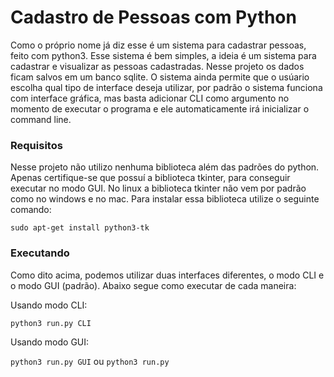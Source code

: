 # Cadastro de Pessoas com Python
Como o próprio nome já diz esse é um sistema para cadastrar pessoas, feito com python3.
Esse sistema é bem simples, a ideia é um sistema para cadastrar e visualizar as pessoas cadastradas. Nesse projeto os dados ficam salvos em um banco sqlite. O sistema ainda permite que o usúario escolha qual tipo de interface deseja utilizar, por padrão o sistema funciona com interface gráfica, mas basta adicionar CLI como argumento no momento de executar o programa e ele automaticamente irá inicializar o command line.

### Requisitos
Nesse projeto não utilizo nenhuma biblioteca além das padrões do python. Apenas certifique-se que possuí a biblioteca tkinter, para conseguir executar no modo GUI. No linux a biblioteca tkinter não vem por padrão como no windows e no mac. Para instalar essa biblioteca utilize o seguinte comando:

`sudo apt-get install python3-tk`

### Executando
Como dito acima, podemos utilizar duas interfaces diferentes, o modo CLI e o modo GUI (padrão). Abaixo segue como executar de cada maneira:

Usando modo CLI:

`python3 run.py CLI`

Usando modo GUI:

`python3 run.py GUI` ou `python3 run.py`
